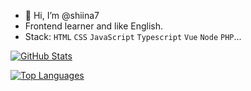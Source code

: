 - 👋 Hi, I’m @shiina7
- Frontend learner and like English.
- Stack: `HTML` `CSS` `JavaScript` `Typescript` `Vue` `Node` `PHP`...

[![GitHub Stats](https://github-readme-stats.vercel.app/api?username=shiina7)](https://github.com/anuraghazra/github-readme-stats)

[![Top Languages](https://github-readme-stats.vercel.app/api/top-langs/?username=shiina7&layout=compact)](https://github.com/anuraghazra/github-readme-stats)
